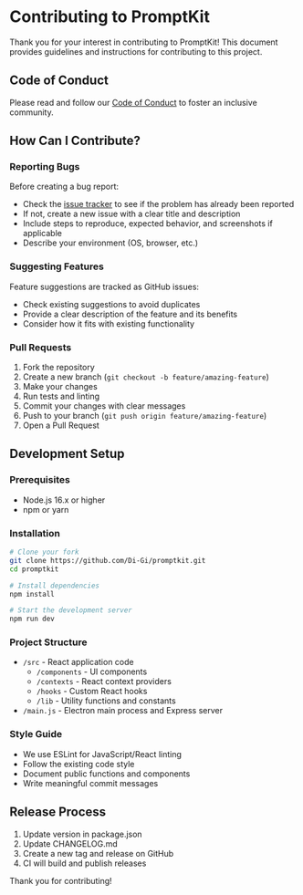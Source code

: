 # Contributing to PromptKit

Thank you for your interest in contributing to PromptKit! This document provides guidelines and instructions for contributing to this project.

## Code of Conduct

Please read and follow our [Code of Conduct](CODE_OF_CONDUCT.md) to foster an inclusive community.

## How Can I Contribute?

### Reporting Bugs

Before creating a bug report:
- Check the [issue tracker](https://github.com/Di-Gi/promptkit/issues) to see if the problem has already been reported
- If not, create a new issue with a clear title and description
- Include steps to reproduce, expected behavior, and screenshots if applicable
- Describe your environment (OS, browser, etc.)

### Suggesting Features

Feature suggestions are tracked as GitHub issues:
- Check existing suggestions to avoid duplicates
- Provide a clear description of the feature and its benefits
- Consider how it fits with existing functionality

### Pull Requests

1. Fork the repository
2. Create a new branch (`git checkout -b feature/amazing-feature`)
3. Make your changes
4. Run tests and linting
5. Commit your changes with clear messages
6. Push to your branch (`git push origin feature/amazing-feature`)
7. Open a Pull Request

## Development Setup

### Prerequisites
- Node.js 16.x or higher
- npm or yarn

### Installation
```bash
# Clone your fork
git clone https://github.com/Di-Gi/promptkit.git
cd promptkit

# Install dependencies
npm install

# Start the development server
npm run dev
```

### Project Structure

- `/src` - React application code
  - `/components` - UI components
  - `/contexts` - React context providers
  - `/hooks` - Custom React hooks
  - `/lib` - Utility functions and constants
- `/main.js` - Electron main process and Express server

### Style Guide

- We use ESLint for JavaScript/React linting
- Follow the existing code style
- Document public functions and components
- Write meaningful commit messages

## Release Process

1. Update version in package.json
2. Update CHANGELOG.md
3. Create a new tag and release on GitHub
4. CI will build and publish releases

Thank you for contributing!
